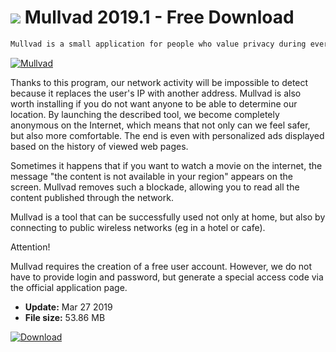 # ![](https://cdn.softexe.net/static/icon/d/mullvad-8793.png) Mullvad 2019.1 - Free Download

```sh
Mullvad is a small application for people who value privacy during everyday use of the Internet.
```
[![Mullvad](https://gallery.dpcdn.pl/imgc/Tools/83050/g_-_420x350_1.5_-_xd5866e66-4448-4300-9b00-7e7f863d383d.jpg)](https://softexe.net/win/security-privacy/data-protection/mullvad:hgac.html)

Thanks to this program, our network activity will be impossible to detect because it replaces the user's IP with another address. Mullvad is also worth installing if you do not want anyone to be able to determine our location. By launching the described tool, we become completely anonymous on the Internet, which means that not only can we feel safer, but also more comfortable. The end is even with personalized ads displayed based on the history of viewed web pages.
 
 Sometimes it happens that if you want to watch a movie on the internet, the message "the content is not available in your region" appears on the screen. Mullvad removes such a blockade, allowing you to read all the content published through the network.
 
 Mullvad is a tool that can be successfully used not only at home, but also by connecting to public wireless networks (eg in a hotel or cafe). 
 
 Attention!
 
 Mullvad requires the creation of a free user account. However, we do not have to provide login and password, but generate a special access code via the official application page.


- **Update:** Mar 27 2019
- **File size:** 53.86 MB

[![Download](https://cdn.softexe.net/static/img/download.png)](https://softexe.net/win/security-privacy/data-protection/mullvad:hgac.html)

